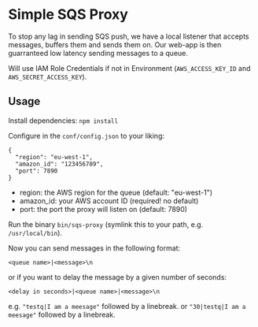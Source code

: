 # Simple SQS Proxy

To stop any lag in sending SQS push, we have a local listener that accepts
messages, buffers them and sends them on. Our web-app is then guarranteed low
latency sending messages to a queue.

Will use IAM Role Credentials if not in Environment (`AWS_ACCESS_KEY_ID` and
`AWS_SECRET_ACCESS_KEY`).

## Usage

Install dependencies: `npm install`

Configure in the `conf/config.json` to your liking:

    {
      "region": "eu-west-1",
      "amazon_id": "123456789",
      "port": 7890
    }

  - region: the AWS region for the queue (default: "eu-west-1")
  - amazon_id: your AWS account ID (required! no default)
  - port: the port the proxy will listen on (default: 7890)

Run the binary `bin/sqs-proxy` (symlink this to your path, e.g. `/usr/local/bin`).

Now you can send messages in the following format:

    <queue name>|<message>\n

or if you want to delay the message by a given number of seconds:
    
    <delay in seconds>|<queue name>|<message>\n
    
e.g. `"testq|I am a meesage"` followed by a linebreak.
or   `"30|testq|I am a meesage"` followed by a linebreak.

